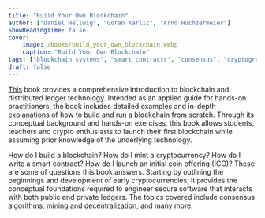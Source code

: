 ```yaml
---
title: "Build Your Own Blockchain"
author: ["Daniel Hellwig", "Goran Karlic", "Arnd Huchzermeier"]
ShowReadingTime: false
cover:
    image: /books/build_your_own_blockchain.webp
    caption: "Build Your Own Blockchain"
tags: ["blockchain systems", "smart contracts", "consensus", "cryptography"]
draft: false
---
```


[This](https://link.springer.com/book/10.1007/978-3-030-40142-9) book provides a
comprehensive introduction to blockchain and distributed ledger technology.
Intended as an applied guide for hands-on practitioners, the book includes
detailed examples and in-depth explanations of how to build and run a blockchain
from scratch. Through its conceptual background and hands-on exercises, this book
allows students, teachers and crypto enthusiasts to launch their first blockchain
while assuming prior knowledge of the underlying technology.

How do I build a blockchain? How do I mint a cryptocurrency? How do I write a smart
contract? How do I launch an initial coin offering (ICO)? These are some of questions
this book answers. Starting by outlining the beginnings and development of early
cryptocurrencies, it provides the conceptual foundations required to engineer secure
software that interacts with both public and private ledgers. The topics covered include
consensus algorithms, mining and decentralization, and many more. 
